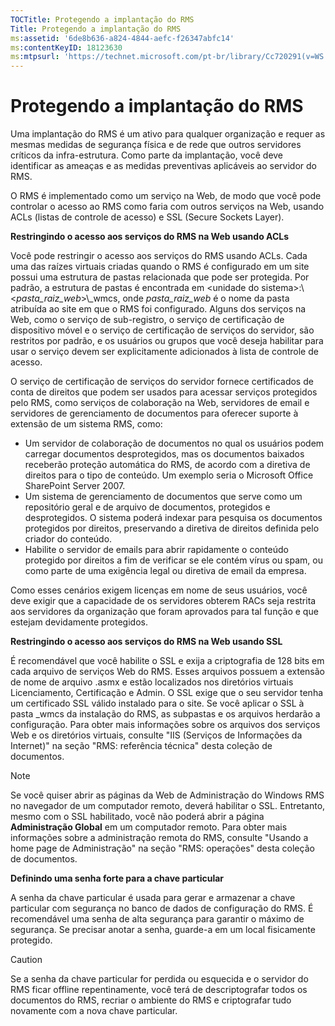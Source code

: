 ```yaml
---
TOCTitle: Protegendo a implantação do RMS
Title: Protegendo a implantação do RMS
ms:assetid: '6de8b636-a824-4844-aefc-f26347abfc14'
ms:contentKeyID: 18123630
ms:mtpsurl: 'https://technet.microsoft.com/pt-br/library/Cc720291(v=WS.10)'
---
```


Protegendo a implantação do RMS
===============================

Uma implantação do RMS é um ativo para qualquer organização e requer as mesmas medidas de segurança física e de rede que outros servidores críticos da infra-estrutura. Como parte da implantação, você deve identificar as ameaças e as medidas preventivas aplicáveis ao servidor do RMS.

O RMS é implementado como um serviço na Web, de modo que você pode controlar o acesso ao RMS como faria com outros serviços na Web, usando ACLs (listas de controle de acesso) e SSL (Secure Sockets Layer).

**Restringindo o acesso aos serviços do RMS na Web usando ACLs**

Você pode restringir o acesso aos serviços do RMS usando ACLs. Cada uma das raízes virtuais criadas quando o RMS é configurado em um site possui uma estrutura de pastas relacionada que pode ser protegida. Por padrão, a estrutura de pastas é encontrada em &lt;unidade do sistema&gt;:\\&lt;*pasta\_raiz\_web*&gt;\\\_wmcs, onde *pasta\_raiz\_web* é o nome da pasta atribuída ao site em que o RMS foi configurado. Alguns dos serviços na Web, como o serviço de sub-registro, o serviço de certificação de dispositivo móvel e o serviço de certificação de serviços do servidor, são restritos por padrão, e os usuários ou grupos que você deseja habilitar para usar o serviço devem ser explicitamente adicionados à lista de controle de acesso.

O serviço de certificação de serviços do servidor fornece certificados de conta de direitos que podem ser usados para acessar serviços protegidos pelo RMS, como serviços de colaboração na Web, servidores de email e servidores de gerenciamento de documentos para oferecer suporte à extensão de um sistema RMS, como:

-   Um servidor de colaboração de documentos no qual os usuários podem carregar documentos desprotegidos, mas os documentos baixados receberão proteção automática do RMS, de acordo com a diretiva de direitos para o tipo de conteúdo. Um exemplo seria o Microsoft Office SharePoint Server 2007.
-   Um sistema de gerenciamento de documentos que serve como um repositório geral e de arquivo de documentos, protegidos e desprotegidos. O sistema poderá indexar para pesquisa os documentos protegidos por direitos, preservando a diretiva de direitos definida pelo criador do conteúdo.
-   Habilite o servidor de emails para abrir rapidamente o conteúdo protegido por direitos a fim de verificar se ele contém vírus ou spam, ou como parte de uma exigência legal ou diretiva de email da empresa.

Como esses cenários exigem licenças em nome de seus usuários, você deve exigir que a capacidade de os servidores obterem RACs seja restrita aos servidores da organização que foram aprovados para tal função e que estejam devidamente protegidos.

**Restringindo o acesso aos serviços do RMS na Web usando SSL**

É recomendável que você habilite o SSL e exija a criptografia de 128 bits em cada arquivo de serviços Web do RMS. Esses arquivos possuem a extensão de nome de arquivo .asmx e estão localizados nos diretórios virtuais Licenciamento, Certificação e Admin. O SSL exige que o seu servidor tenha um certificado SSL válido instalado para o site. Se você aplicar o SSL à pasta \_wmcs da instalação do RMS, as subpastas e os arquivos herdarão a configuração. Para obter mais informações sobre os arquivos dos serviços Web e os diretórios virtuais, consulte "IIS (Serviços de Informações da Internet)" na seção "RMS: referência técnica" desta coleção de documentos.

> [!Note]  
> Se você quiser abrir as páginas da Web de Administração do Windows RMS no navegador de um computador remoto, deverá habilitar o SSL. Entretanto, mesmo com o SSL habilitado, você não poderá abrir a página **Administração Global** em um computador remoto. Para obter mais informações sobre a administração remota do RMS, consulte "Usando a home page de Administração" na seção "RMS: operações" desta coleção de documentos. 

**Definindo uma senha forte para a chave particular**

A senha da chave particular é usada para gerar e armazenar a chave particular com segurança no banco de dados de configuração do RMS. É recomendável uma senha de alta segurança para garantir o máximo de segurança. Se precisar anotar a senha, guarde-a em um local fisicamente protegido.

> [!Caution]  
> Se a senha da chave particular for perdida ou esquecida e o servidor do RMS ficar offline repentinamente, você terá de descriptografar todos os documentos do RMS, recriar o ambiente do RMS e criptografar tudo novamente com a nova chave particular. 
